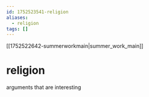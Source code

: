 ```yaml
---
id: 1752523541-religion
aliases:
  - religion
tags: []
---
```

[[1752522642-summerworkmain|summer_work_main]]
# religion


arguments that are interesting

